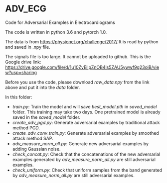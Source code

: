 # ADV_ECG
Code for Adversarial Examples in Electrocardiograms

The code is written in python 3.6 and pytorch 1.0.

The data is from https://physionet.org/challenge/2017/ It is read by python and saved in .npy file.

The signals file is too large. It cannot be uploaded to github. This is the Google drive link: https://drive.google.com/file/d/1u10ZvEilpZnOB4ls5ZAU5ywwf9g23oiB/view?usp=sharing 

Before you use the code, please download *raw_data.npy* from the link above and put it into the *data* folder.

In this folder:
  + *train.py*: Train the model and will save *best_model.pth* in *saved_model* folder. This training may take two days. One pretrained model is already saved in the *saved_model* folder.
  + *create_adv_pgd.py*: Generate adversarial examples by traditional attack method PGD.
  + *create_adv_conv_train.py*: Generate adversarial examples by smoothed attack method SAP.
  + *adv_measure_norm_all.py*: Generate new adversarial examples by adding Gaussian noise.
  + *check_concat.py*: Check that the concatenations of the new adversarial examples generated by *adv_measure_norm_all.py* are still adversarial examples.
  + *check_uniform.py*: Check that uniform samples from the band generated by *adv_measure_norm_all.py* are still adversarial examples.



